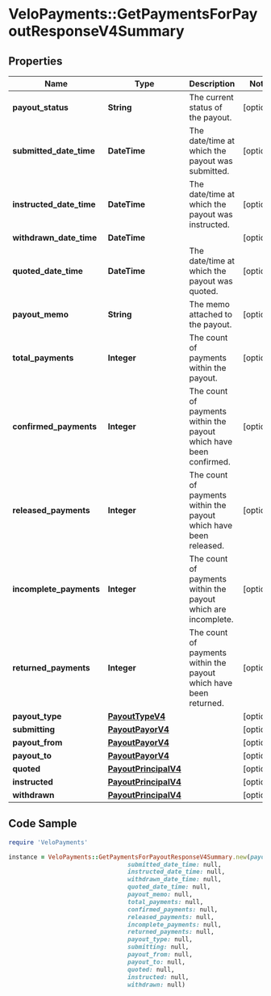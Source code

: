 # VeloPayments::GetPaymentsForPayoutResponseV4Summary

## Properties

Name | Type | Description | Notes
------------ | ------------- | ------------- | -------------
**payout_status** | **String** | The current status of the payout. | [optional] 
**submitted_date_time** | **DateTime** | The date/time at which the payout was submitted. | [optional] 
**instructed_date_time** | **DateTime** | The date/time at which the payout was instructed. | [optional] 
**withdrawn_date_time** | **DateTime** |  | [optional] 
**quoted_date_time** | **DateTime** | The date/time at which the payout was quoted. | [optional] 
**payout_memo** | **String** | The memo attached to the payout. | [optional] 
**total_payments** | **Integer** | The count of payments within the payout. | [optional] 
**confirmed_payments** | **Integer** | The count of payments within the payout which have been confirmed. | [optional] 
**released_payments** | **Integer** | The count of payments within the payout which have been released. | [optional] 
**incomplete_payments** | **Integer** | The count of payments within the payout which are incomplete. | [optional] 
**returned_payments** | **Integer** | The count of payments within the payout which have been returned. | [optional] 
**payout_type** | [**PayoutTypeV4**](PayoutTypeV4.md) |  | [optional] 
**submitting** | [**PayoutPayorV4**](PayoutPayorV4.md) |  | [optional] 
**payout_from** | [**PayoutPayorV4**](PayoutPayorV4.md) |  | [optional] 
**payout_to** | [**PayoutPayorV4**](PayoutPayorV4.md) |  | [optional] 
**quoted** | [**PayoutPrincipalV4**](PayoutPrincipalV4.md) |  | [optional] 
**instructed** | [**PayoutPrincipalV4**](PayoutPrincipalV4.md) |  | [optional] 
**withdrawn** | [**PayoutPrincipalV4**](PayoutPrincipalV4.md) |  | [optional] 

## Code Sample

```ruby
require 'VeloPayments'

instance = VeloPayments::GetPaymentsForPayoutResponseV4Summary.new(payout_status: null,
                                 submitted_date_time: null,
                                 instructed_date_time: null,
                                 withdrawn_date_time: null,
                                 quoted_date_time: null,
                                 payout_memo: null,
                                 total_payments: null,
                                 confirmed_payments: null,
                                 released_payments: null,
                                 incomplete_payments: null,
                                 returned_payments: null,
                                 payout_type: null,
                                 submitting: null,
                                 payout_from: null,
                                 payout_to: null,
                                 quoted: null,
                                 instructed: null,
                                 withdrawn: null)
```


